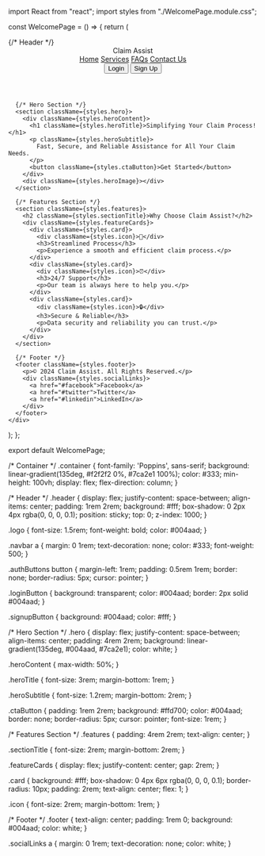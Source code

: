 import React from "react";
import styles from "./WelcomePage.module.css";

const WelcomePage = () => {
  return (
    <div className={styles.container}>
      {/* Header */}
      <header className={styles.header}>
        <div className={styles.logo}>Claim Assist</div>
        <nav className={styles.navbar}>
          <a href="#home">Home</a>
          <a href="#services">Services</a>
          <a href="#faqs">FAQs</a>
          <a href="#contact">Contact Us</a>
        </nav>
        <div className={styles.authButtons}>
          <button className={styles.loginButton}>Login</button>
          <button className={styles.signupButton}>Sign Up</button>
        </div>
      </header>

      {/* Hero Section */}
      <section className={styles.hero}>
        <div className={styles.heroContent}>
          <h1 className={styles.heroTitle}>Simplifying Your Claim Process!</h1>
          <p className={styles.heroSubtitle}>
            Fast, Secure, and Reliable Assistance for All Your Claim Needs.
          </p>
          <button className={styles.ctaButton}>Get Started</button>
        </div>
        <div className={styles.heroImage}></div>
      </section>

      {/* Features Section */}
      <section className={styles.features}>
        <h2 className={styles.sectionTitle}>Why Choose Claim Assist?</h2>
        <div className={styles.featureCards}>
          <div className={styles.card}>
            <div className={styles.icon}>🔄</div>
            <h3>Streamlined Process</h3>
            <p>Experience a smooth and efficient claim process.</p>
          </div>
          <div className={styles.card}>
            <div className={styles.icon}>⏰</div>
            <h3>24/7 Support</h3>
            <p>Our team is always here to help you.</p>
          </div>
          <div className={styles.card}>
            <div className={styles.icon}>🔒</div>
            <h3>Secure & Reliable</h3>
            <p>Data security and reliability you can trust.</p>
          </div>
        </div>
      </section>

      {/* Footer */}
      <footer className={styles.footer}>
        <p>© 2024 Claim Assist. All Rights Reserved.</p>
        <div className={styles.socialLinks}>
          <a href="#facebook">Facebook</a>
          <a href="#twitter">Twitter</a>
          <a href="#linkedin">LinkedIn</a>
        </div>
      </footer>
    </div>
  );
};

export default WelcomePage;




/* Container */
.container {
  font-family: 'Poppins', sans-serif;
  background: linear-gradient(135deg, #f2f2f2 0%, #7ca2e1 100%);
  color: #333;
  min-height: 100vh;
  display: flex;
  flex-direction: column;
}

/* Header */
.header {
  display: flex;
  justify-content: space-between;
  align-items: center;
  padding: 1rem 2rem;
  background: #fff;
  box-shadow: 0 2px 4px rgba(0, 0, 0, 0.1);
  position: sticky;
  top: 0;
  z-index: 1000;
}

.logo {
  font-size: 1.5rem;
  font-weight: bold;
  color: #004aad;
}

.navbar a {
  margin: 0 1rem;
  text-decoration: none;
  color: #333;
  font-weight: 500;
}

.authButtons button {
  margin-left: 1rem;
  padding: 0.5rem 1rem;
  border: none;
  border-radius: 5px;
  cursor: pointer;
}

.loginButton {
  background: transparent;
  color: #004aad;
  border: 2px solid #004aad;
}

.signupButton {
  background: #004aad;
  color: #fff;
}

/* Hero Section */
.hero {
  display: flex;
  justify-content: space-between;
  align-items: center;
  padding: 4rem 2rem;
  background: linear-gradient(135deg, #004aad, #7ca2e1);
  color: white;
}

.heroContent {
  max-width: 50%;
}

.heroTitle {
  font-size: 3rem;
  margin-bottom: 1rem;
}

.heroSubtitle {
  font-size: 1.2rem;
  margin-bottom: 2rem;
}

.ctaButton {
  padding: 1rem 2rem;
  background: #ffd700;
  color: #004aad;
  border: none;
  border-radius: 5px;
  cursor: pointer;
  font-size: 1rem;
}

/* Features Section */
.features {
  padding: 4rem 2rem;
  text-align: center;
}

.sectionTitle {
  font-size: 2rem;
  margin-bottom: 2rem;
}

.featureCards {
  display: flex;
  justify-content: center;
  gap: 2rem;
}

.card {
  background: #fff;
  box-shadow: 0 4px 6px rgba(0, 0, 0, 0.1);
  border-radius: 10px;
  padding: 2rem;
  text-align: center;
  flex: 1;
}

.icon {
  font-size: 2rem;
  margin-bottom: 1rem;
}

/* Footer */
.footer {
  text-align: center;
  padding: 1rem 0;
  background: #004aad;
  color: white;
}

.socialLinks a {
  margin: 0 1rem;
  text-decoration: none;
  color: white;
}
